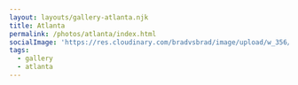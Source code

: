 ```yaml
---
layout: layouts/gallery-atlanta.njk
title: Atlanta
permalink: /photos/atlanta/index.html
socialImage: 'https://res.cloudinary.com/bradvsbrad/image/upload/w_356/photos/ar/20180205-DSC02510-Edit.jpg'
tags:
  - gallery
  - atlanta
---
```

